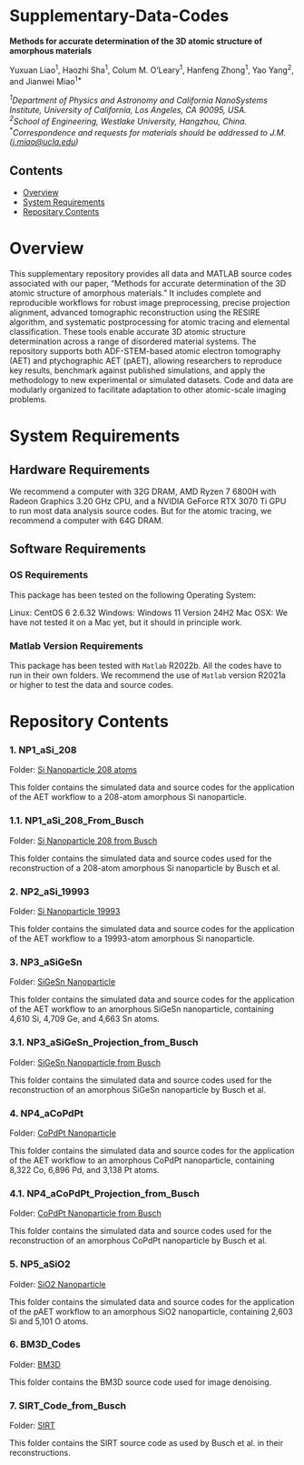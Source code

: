 # Supplementary-Data-Codes

**Methods for accurate determination of the 3D atomic structure of amorphous materials**

Yuxuan Liao<sup>1</sup>, Haozhi Sha<sup>1</sup>, Colum M. O’Leary<sup>1</sup>, Hanfeng Zhong<sup>1</sup>, Yao Yang<sup>2</sup>, and Jianwei Miao<sup>1*</sup>

*<sup>1</sup>Department of Physics and Astronomy and California NanoSystems Institute, University of California, Los Angeles, CA 90095, USA.*                     
*<sup>2</sup>School of Engineering, Westlake University, Hangzhou, China.*  
<sup>*</sup>*Correspondence and requests for materials should be addressed to J.M. (j.miao@ucla.edu)*   


## Contents

- [Overview](#overview)
- [System Requirements](#system-requirements)
- [Repositary Contents](#repositary-contents)

# Overview

This supplementary repository provides all data and MATLAB source codes associated with our paper, “Methods for accurate determination of the 3D atomic structure of amorphous materials.” It includes complete and reproducible workflows for robust image preprocessing, precise projection alignment, advanced tomographic reconstruction using the RESIRE algorithm, and systematic postprocessing for atomic tracing and elemental classification. These tools enable accurate 3D atomic structure determination across a range of disordered material systems. The repository supports both ADF-STEM-based atomic electron tomography (AET) and ptychographic AET (pAET), allowing researchers to reproduce key results, benchmark against published simulations, and apply the methodology to new experimental or simulated datasets. Code and data are modularly organized to facilitate adaptation to other atomic-scale imaging problems.

# System Requirements

## Hardware Requirements

We recommend a computer with 32G DRAM, AMD Ryzen 7 6800H with Radeon Graphics 3.20 GHz CPU, and a NVIDIA GeForce RTX 3070 Ti GPU to run most data analysis source codes. But for the atomic tracing, we recommend a computer with 64G DRAM.

## Software Requirements

### OS Requirements

This package has been tested on the following Operating System:

Linux: CentOS 6 2.6.32
Windows: Windows 11 Version 24H2 
Mac OSX: We have not tested it on a Mac yet, but it should in principle work.   

### Matlab Version Requirements

This package has been tested with `Matlab` R2022b. All the codes have to run in their own folders. We recommend the use of `Matlab` version R2021a or higher to test the data and source codes.

# Repository Contents


### 1. NP1_aSi_208

Folder: [Si Nanoparticle 208 atoms](./NP1_aSi_208)

This folder contains the simulated data and source codes for the application of the AET workflow to a 208-atom amorphous Si nanoparticle.

### 1.1. NP1_aSi_208_From_Busch

Folder: [Si Nanoparticle 208 from Busch](./NP1_aSi_208_From_Busch)

This folder contains the simulated data and source codes used for the reconstruction of a 208-atom amorphous Si nanoparticle by Busch et al.

### 2. NP2_aSi_19993

Folder: [Si Nanoparticle 19993](./NP2_aSi_19993)

This folder contains the simulated data and source codes for the application of the AET workflow to a 19993-atom amorphous Si nanoparticle.


### 3. NP3_aSiGeSn

Folder: [SiGeSn Nanoparticle](./NP3_aSiGeSn)

This folder contains the simulated data and source codes for the application of the AET workflow to an amorphous SiGeSn nanoparticle, containing 4,610 Si, 4,709 Ge, and 4,663 Sn atoms.

### 3.1. NP3_aSiGeSn_Projection_from_Busch

Folder: [SiGeSn Nanoparticle from Busch](./NP3_aSiGeSn_Projection_from_Busch)

This folder contains the simulated data and source codes used for the reconstruction of an amorphous SiGeSn nanoparticle by Busch et al.

### 4. NP4_aCoPdPt

Folder: [CoPdPt Nanoparticle](./NP4_aCoPdPt)

This folder contains the simulated data and source codes for the application of the AET workflow to an amorphous CoPdPt nanoparticle, containing 8,322 Co, 6,896 Pd, and 3,138 Pt atoms. 

### 4.1. NP4_aCoPdPt_Projection_from_Busch

Folder: [CoPdPt Nanoparticle from Busch](./NP4_aCoPdPt_Projection_from_Busch)

This folder contains the simulated data and source codes used for the reconstruction of an amorphous CoPdPt nanoparticle by Busch et al.

### 5. NP5_aSiO2

Folder: [SiO2 Nanoparticle](./NP5_aSiO2)

This folder contains the simulated data and source codes for the application of the pAET workflow to an amorphous SiO2 nanoparticle, containing 2,603 Si and 5,101 O atoms. 

### 6. BM3D_Codes

Folder: [BM3D](./BM3D_Codes)

This folder contains the BM3D source code used for image denoising.

### 7. SIRT_Code_from_Busch

Folder: [SIRT](./SIRT_Code_from_Busch)

This folder contains the SIRT source code as used by Busch et al. in their reconstructions. 











